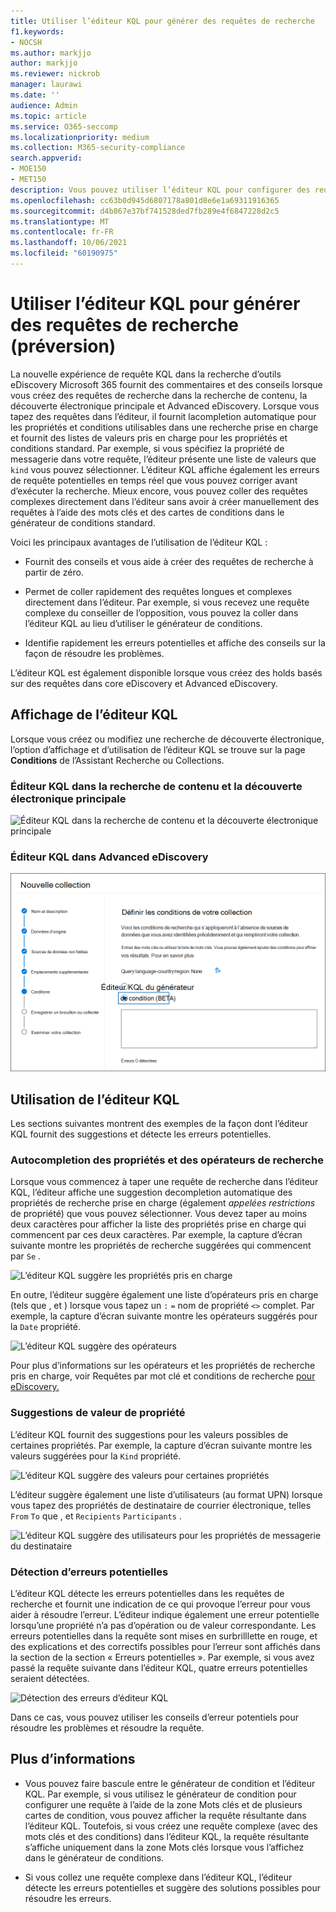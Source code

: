 ```yaml
---
title: Utiliser l’éditeur KQL pour générer des requêtes de recherche
f1.keywords:
- NOCSH
ms.author: markjjo
author: markjjo
ms.reviewer: nickrob
manager: laurawi
ms.date: ''
audience: Admin
ms.topic: article
ms.service: O365-seccomp
ms.localizationpriority: medium
ms.collection: M365-security-compliance
search.appverid:
- MOE150
- MET150
description: Vous pouvez utiliser l’éditeur KQL pour configurer des requêtes de recherche eDiscovery dans la recherche de contenu, core eDiscovery et Advanced eDiscovery.
ms.openlocfilehash: cc63b0d945d6807178a801d8e6e1a69311916365
ms.sourcegitcommit: d4b867e37bf741528ded7fb289e4f6847228d2c5
ms.translationtype: MT
ms.contentlocale: fr-FR
ms.lasthandoff: 10/06/2021
ms.locfileid: "60190975"
---
```

# <a name="use-the-kql-editor-to-build-search-queries-preview"></a>Utiliser l’éditeur KQL pour générer des requêtes de recherche (préversion)

La nouvelle expérience de requête KQL dans la recherche d’outils eDiscovery Microsoft 365 fournit des commentaires et des conseils lorsque vous créez des requêtes de recherche dans la recherche de contenu, la découverte électronique principale et Advanced eDiscovery. Lorsque vous tapez des requêtes dans l’éditeur, il fournit lacompletion automatique pour les propriétés et conditions utilisables dans une recherche prise en charge et fournit des listes de valeurs pris en charge pour les propriétés et conditions standard. Par exemple, si vous spécifiez la propriété de messagerie dans votre requête, l’éditeur présente une liste de valeurs que `kind` vous pouvez sélectionner. L’éditeur KQL affiche également les erreurs de requête potentielles en temps réel que vous pouvez corriger avant d’exécuter la recherche. Mieux encore, vous pouvez coller des requêtes complexes directement dans l’éditeur sans avoir à créer manuellement des requêtes à l’aide des mots clés et des cartes de conditions dans le générateur de conditions standard.
  
Voici les principaux avantages de l’utilisation de l’éditeur KQL :

- Fournit des conseils et vous aide à créer des requêtes de recherche à partir de zéro.

- Permet de coller rapidement des requêtes longues et complexes directement dans l’éditeur. Par exemple, si vous recevez une requête complexe du conseiller de l’opposition, vous pouvez la coller dans l’éditeur KQL au lieu d’utiliser le générateur de conditions.

- Identifie rapidement les erreurs potentielles et affiche des conseils sur la façon de résoudre les problèmes.

L’éditeur KQL est également disponible lorsque vous créez des holds basés sur des requêtes dans core eDiscovery et Advanced eDiscovery.

## <a name="displaying-the-kql-editor"></a>Affichage de l’éditeur KQL

Lorsque vous créez ou modifiez une recherche de découverte électronique, l’option d’affichage et d’utilisation de l’éditeur KQL se trouve sur la page **Conditions** de l’Assistant Recherche ou Collections.

### <a name="kql-editor-in-content-search-and-core-ediscovery"></a>Éditeur KQL dans la recherche de contenu et la découverte électronique principale

![Éditeur KQL dans la recherche de contenu et la découverte électronique principale](../media/KQLEditorCore.png)

### <a name="kql-editor-in-advanced-ediscovery"></a>Éditeur KQL dans Advanced eDiscovery

![Éditeur KQL dans Advanced eDiscovery](../media/KQLEditorAdvanced.png)

## <a name="using-the-kql-editor"></a>Utilisation de l’éditeur KQL

Les sections suivantes montrent des exemples de la façon dont l’éditeur KQL fournit des suggestions et détecte les erreurs potentielles.

### <a name="autocompletion-of-search-properties-and-operators"></a>Autocompletion des propriétés et des opérateurs de recherche

Lorsque vous commencez à taper une requête de recherche dans l’éditeur KQL, l’éditeur affiche une suggestion decompletion automatique des propriétés de recherche prise en charge (également *appelées restrictions* de propriété) que vous pouvez sélectionner. Vous devez taper au moins deux caractères pour afficher la liste des propriétés prise en charge qui commencent par ces deux caractères. Par exemple, la capture d’écran suivante montre les propriétés de recherche suggérées qui commencent par `Se` .

![L’éditeur KQL suggère les propriétés pris en charge](../media/KQLEditorAutoCompleteProperties.png)

En outre, l’éditeur suggère également une liste d’opérateurs pris en charge (tels que , et ) lorsque vous tapez un `:` `=` nom de propriété `<>` complet. Par exemple, la capture d’écran suivante montre les opérateurs suggérés pour la `Date` propriété.

![L’éditeur KQL suggère des opérateurs](../media/KQLEditorOperatorSuggestions.png)

Pour plus d’informations sur les opérateurs et les propriétés de recherche pris en charge, voir Requêtes par mot clé et conditions de recherche [pour eDiscovery.](keyword-queries-and-search-conditions.md)

### <a name="property-value-suggestions"></a>Suggestions de valeur de propriété

L’éditeur KQL fournit des suggestions pour les valeurs possibles de certaines propriétés. Par exemple, la capture d’écran suivante montre les valeurs suggérées pour la `Kind` propriété.

![L’éditeur KQL suggère des valeurs pour certaines propriétés](../media/KQLEditorValueSuggestions.png)

L’éditeur suggère également une liste d’utilisateurs (au format UPN) lorsque vous tapez des propriétés de destinataire de courrier électronique, telles `From` `To` que , et `Recipients` `Participants` .

![L’éditeur KQL suggère des utilisateurs pour les propriétés de messagerie du destinataire](../media/KQLEditorRecipientSuggestions.png)

### <a name="detection-of-potential-errors"></a>Détection d’erreurs potentielles

L’éditeur KQL détecte les erreurs potentielles dans les requêtes de recherche et fournit une indication de ce qui provoque l’erreur pour vous aider à résoudre l’erreur. L’éditeur indique également une erreur potentielle lorsqu’une propriété n’a pas d’opération ou de valeur correspondante. Les erreurs potentielles dans la requête sont mises en surbrilllette en rouge,  et des explications et des correctifs possibles pour l’erreur sont affichés dans la section de la section « Erreurs potentielles ». Par exemple, si vous avez passé la requête suivante dans l’éditeur KQL, quatre erreurs potentielles seraient détectées.

![Détection des erreurs d’éditeur KQL](../media/KQLEditorErrorDetection.png)

Dans ce cas, vous pouvez utiliser les conseils d’erreur potentiels pour résoudre les problèmes et résoudre la requête.

## <a name="more-information"></a>Plus d’informations

- Vous pouvez faire bascule entre le générateur de condition et l’éditeur KQL. Par exemple, si vous utilisez le générateur de condition pour configurer une requête à l’aide de la zone Mots clés et de plusieurs cartes de condition, vous pouvez afficher la requête résultante dans l’éditeur KQL. Toutefois, si vous créez une requête complexe (avec des mots clés et des conditions) dans l’éditeur KQL, la requête résultante s’affiche uniquement dans la zone Mots clés lorsque vous l’affichez dans le générateur de conditions.

- Si vous collez une requête complexe dans l’éditeur KQL, l’éditeur détecte les erreurs potentielles et suggère des solutions possibles pour résoudre les erreurs.
